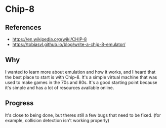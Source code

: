 # Chip-8 

## References

- https://en.wikipedia.org/wiki/CHIP-8
- https://tobiasvl.github.io/blog/write-a-chip-8-emulator/

## Why

I wanted to learn more about emulation and how it works, and I heard that the best place to start is with Chip-8. It's a simple virtual machine that was used to make games in the 70s and 80s. It's a good starting point because it's simple and has a lot of resources available online.

## Progress

It's close to being done, but theres still a few bugs that need to be fixed. (for example, collision detection isn't working properly)